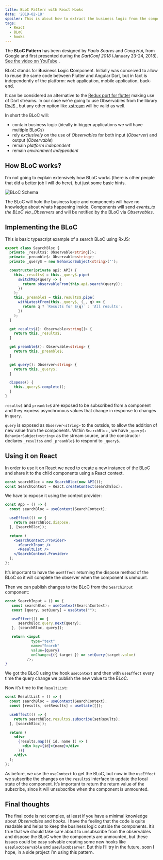 ```yaml
---
title: BLoC Pattern with React Hooks
date: '2019-02-18'
spoiler: This is about how to extract the business logic from the components in a React application using the BLoC pattern from Flutter with the new hooks API and RxJS.
tags:
  - React
  - BLoC
  - hooks
---
```


The **BLoC Pattern** has been designed by _Paolo Soares_ and _Cong Hui_, from
Google and first presented during the _DartConf 2018_ (January 23-24, 2018).
[See the video on YouTube](https://www.youtube.com/watch?v=PLHln7wHgPE 'BLoC Pattern Flutter') .

BLoC stands for **B**usiness **Lo**gic **C**omponent. Initially was conceived to
allow to reuse the same code between Flutter and Angular Dart, but in fact is
independently of the platform: web application, mobile application, back-end.

It can be considered an alternative to the
[Redux port for flutter](https://pub.dartlang.org/packages/flutter_redux 'Redux port for flutter') making
use of Dart streams. In our case we’re going to use Observables from the library
[RxJS](https://rxjs.dev/ 'RxJS') , but any other option like
[xstream](http://staltz.github.io/xstream/ 'xstream') will be valid as well.

In short the BLoC will:

- contain business logic (ideally in bigger applications we will have multiple BLoCs)
- rely _exclusively_ on the use of _Observables_ for both input (_Observer_) and output (_Observable_)
- remain _platform independent_
- remain _environment independent_

## How BLoC works?

I’m not going to explain extensively how BLoC works (there is other people that
did a better job I will do here), but just some basic hints.

![BLoC Schema](./bloc-schema.png)

The BLoC will hold the business logic and components will have no knowledge
about whats happening inside. Components will send _events_to the BLoC via
\_Observers_ and will be notified by the BLoC via _Observables_.

## Implementing the BLoC

This is basic typescript example of a search BLoC using RxJS:

```typescript
export class SearchBloc {
  private _results$: Observable<string[]>;
  private _preamble$: Observable<string>;
  private _query$ = new BehaviorSubject<string>('');

  constructor(private api: API) {
    this._results$ = this._query$.pipe(
      switchMap(query => {
        return observableFrom(this.api.search(query));
      })
    );
    this._preamble$ = this.results$.pipe(
      withLatestFrom(this._query$, (_, q) => {
        return q ? `Results for ${q}` : 'All results';
      })
    );
  }

  get results$(): Observable<string[]> {
    return this._results$;
  }

  get preamble$(): Observable<string> {
    return this._preamble$;
  }

  get query(): Observer<string> {
    return this._query$;
  }

  dispose() {
    this._query$.complete();
  }
}
```

`results$` and `preamble$` are exposed to be subscribed from a component and
they express asynchronous values that change in response to changes in `query`.

`query` is exposed as `Observer<string>` to the outside, to allow the addition
of new value from the components. Within `SearchBloc` , we have
`_query$: BehaviorSubject<string>` as the stream source, and the constructor
declares `_results$` and `_preamble$` to respond to `_query$`.

## Using it on React

In order to use it on React we need to create a new instance of the BLoC and
share it to the child components using a React context.

```jsx
const searchBloc = new SearchBloc(new API());
const SearchContext = React.createContext(searchBloc);
```

We have to expose it using the context provider:

```jsx
const App = () => {
  const searchBloc = useContext(SearchContext);

  useEffect(() => {
    return searchBloc.dispose;
  }, [searchBloc]);

  return (
    <SearchContext.Provider>
      <SearchInput />
      <ResultList />
    </SearchContext.Provider>
  );
};
```

It’s important to have the `useEffect` returning the dispose method of the BLoC
so it will complete the observer when the component is unmount.

Then we can publish changes to the BLoC from the `SearchInput` component:

```jsx
const SearchInput = () => {
   const searchBloc = useContext(SearchContext);
   const [query, setQuery] = useState("");

   useEffect(() => {
      searchBloc.query.next(query);
   }, [searchBloc, query]);

   return <input
            type="text"
            name="Search"
            value={query}
            onChange={({ target }) => setQuery(target.value)
          />;
}
```

We got the BLoC using the hook `useContext` and then with `useEffect` every time
the query change we publish the new value to the BLoC.

Now it’s time to the `ResultList`:

```jsx
const ResultList = () => {
  const searchBloc = useContext(SearchContext);
  const [results, setResults] = useState([]);

  useEffect(() => {
    return searchBloc.results$.subscribe(setResults);
  }, [searchBloc]);

  return (
    <div>
      {results.map(({ id, name }) => (
        <div key={id}>{name}</div>
      ))}
    </div>
  );
};
```

As before, we use the `useContext` to get the BLoC, but now in the `useEffect`
we subscribe the changes on the `results$` interface to update the local state
of the component. It’s important to return the return value of the subscribe,
since it will unsubscribe when the component is unmounted.

## Final thoughts

The final code is not complex, at least if you have a minimal knowledge about
_Observables_ and _hooks_. I have the feeling that the code is quite readable
and helps to keep the business logic outside the components. It’s true that we
should take care about to unsubscribe from the observables and dispose the BLoC
when the components are unmounted, but these issues could be easy solvable
creating some new hooks like `useBlocObservable` and `useBlocObserver`. But this
I’ll try in the future, soon I hope, in a side project I’m using this pattern.
